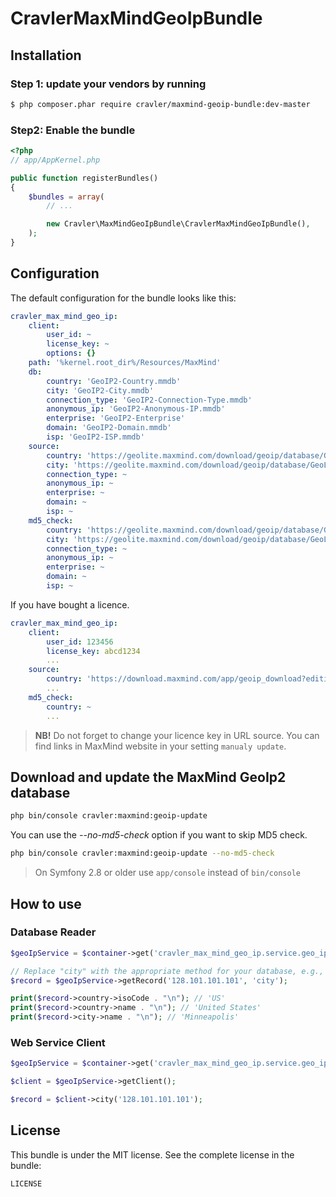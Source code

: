 # CravlerMaxMindGeoIpBundle

## Installation

### Step 1: update your vendors by running

``` bash
$ php composer.phar require cravler/maxmind-geoip-bundle:dev-master
```

### Step2: Enable the bundle

``` php
<?php
// app/AppKernel.php

public function registerBundles()
{
    $bundles = array(
        // ...

        new Cravler\MaxMindGeoIpBundle\CravlerMaxMindGeoIpBundle(),
    );
}
```

## Configuration

The default configuration for the bundle looks like this:

``` yaml
cravler_max_mind_geo_ip:
    client:
        user_id: ~
        license_key: ~
        options: {}
    path: '%kernel.root_dir%/Resources/MaxMind'
    db:
        country: 'GeoIP2-Country.mmdb'
        city: 'GeoIP2-City.mmdb'
        connection_type: 'GeoIP2-Connection-Type.mmdb'
        anonymous_ip: 'GeoIP2-Anonymous-IP.mmdb'
        enterprise: 'GeoIP2-Enterprise'
        domain: 'GeoIP2-Domain.mmdb'
        isp: 'GeoIP2-ISP.mmdb'
    source:
        country: 'https://geolite.maxmind.com/download/geoip/database/GeoLite2-Country.mmdb.gz'
        city: 'https://geolite.maxmind.com/download/geoip/database/GeoLite2-City.mmdb.gz'
        connection_type: ~
        anonymous_ip: ~
        enterprise: ~
        domain: ~
        isp: ~
    md5_check:
        country: 'https://geolite.maxmind.com/download/geoip/database/GeoLite2-Country.md5'
        city: 'https://geolite.maxmind.com/download/geoip/database/GeoLite2-City.md5'
        connection_type: ~
        anonymous_ip: ~
        enterprise: ~
        domain: ~
        isp: ~
```

If you have bought a licence.

``` yaml
cravler_max_mind_geo_ip:
    client:
        user_id: 123456
        license_key: abcd1234
        ...
    source:
        country: 'https://download.maxmind.com/app/geoip_download?edition_id=GeoIP2-Country&suffix=tar.gz&license_key=abcd1234'
        ...
    md5_check:
        country: ~
        ...
```

> **NB!** Do not forget to change your licence key in URL source. You can find links in MaxMind website in your setting `manualy update`.

## Download and update the MaxMind GeoIp2 database


``` bash
php bin/console cravler:maxmind:geoip-update
```

You can use the *--no-md5-check* option if you want to skip MD5 check.
``` bash
php bin/console cravler:maxmind:geoip-update --no-md5-check
```

> On Symfony 2.8 or older use `app/console` instead of `bin/console`

## How to use

### Database Reader

``` php
$geoIpService = $container->get('cravler_max_mind_geo_ip.service.geo_ip_service');

// Replace "city" with the appropriate method for your database, e.g., "country".
$record = $geoIpService->getRecord('128.101.101.101', 'city');

print($record->country->isoCode . "\n"); // 'US'
print($record->country->name . "\n"); // 'United States'
print($record->city->name . "\n"); // 'Minneapolis'

```

### Web Service Client

``` php
$geoIpService = $container->get('cravler_max_mind_geo_ip.service.geo_ip_service');

$client = $geoIpService->getClient();

$record = $client->city('128.101.101.101');

```

## License

This bundle is under the MIT license. See the complete license in the bundle:

```
LICENSE
```
